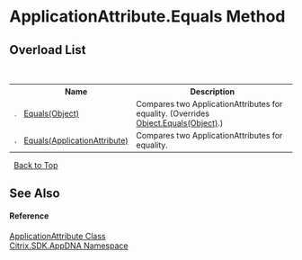 # ApplicationAttribute.Equals Method 
 


## Overload List
&nbsp;<table><tr><th></th><th>Name</th><th>Description</th></tr><tr><td>![Public method](media/pubmethod.gif "Public method")</td><td><a href="M_Citrix_SDK_AppDNA_ApplicationAttribute_Equals_1">Equals(Object)</a></td><td>
Compares two ApplicationAttributes for equality.
 (Overrides <a href="http://msdn2.microsoft.com/en-us/library/bsc2ak47" target="_blank">Object.Equals(Object)</a>.)</td></tr><tr><td>![Public method](media/pubmethod.gif "Public method")</td><td><a href="M_Citrix_SDK_AppDNA_ApplicationAttribute_Equals">Equals(ApplicationAttribute)</a></td><td>
Compares two ApplicationAttributes for equality.</td></tr></table>&nbsp;
<a href="#applicationattribute.equals-method">Back to Top</a>

## See Also


#### Reference
<a href="T_Citrix_SDK_AppDNA_ApplicationAttribute">ApplicationAttribute Class</a><br /><a href="N_Citrix_SDK_AppDNA">Citrix.SDK.AppDNA Namespace</a><br />